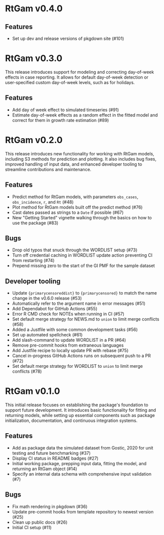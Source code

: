 # RtGam v0.4.0

## Features

* Set up dev and release versions of pkgdown site (#101)

# RtGam v0.3.0

This release introduces support for modeling and correcting day-of-week effects in case reporting. It allows for default day-of-week detection or user-specified custom day-of-week levels, such as for holidays.

## Features
* Add day of week effect to simulated timeseries (#91)
* Estimate day-of-week effects as a random effect in the fitted model and correct for them in growth rate estimation (#89)

# RtGam v0.2.0

This release introduces new functionality for working with RtGam models, including S3 methods for prediction and plotting. It also includes bug fixes, improved handling of input data, and enhanced developer tooling to streamline contributions and maintenance.

## Features
* Predict method for RtGam models, with parameters `obs_cases`, `obs_incidence`, `r`, and `Rt` (#48)
* Plot method for RtGam models built off the predict method (#76)
* Cast dates passed as strings to a `Date` if possible (#67)
* New "Getting Started" vignette walking through the basics on how to use the package (#83)

## Bugs

* Drop old typos that snuck through the WORDLIST setup (#73)
* Turn off credential caching in WORDLIST update action preventing CI from restarting (#74)
* Prepend missing zero to the start of the GI PMF for the sample dataset

## Developer tooling

* Update `{primarycensoreddist}` to `{primarycensored}` to match the name change in the v0.6.0 release (#53)
* Automatically refer to the argument name in error messages (#51)
* Add Dependabot for GitHub Actions (#55)
* Error R CMD check for NOTEs when running in CI (#57)
* Set default merge strategy for NEWS.md to `union` to limit merge conflicts (#58)
* Added a Justfile with some common development tasks (#56)
* Set up automated spellcheck (#61)
* Add slash-command to update WORDLIST in a PR (#64)
* Remove pre-commit hooks from extraneous languages
* Add Justfile recipe to locally update PR with rebase (#75)
* Cancel in-progress GitHub Actions runs on subsequent push to a PR (#72)
* Set default merge strategy for WORDLIST to `union` to limit merge conflicts (#78)

# RtGam v0.1.0

This initial release focuses on establishing the package's foundation to support future development. It introduces basic functionality for fitting and returning models, while setting up essential components such as package initialization, documentation, and continuous integration systems.

## Features

* Add as package data the simulated dataset from Gostic, 2020 for unit testing and future benchmarking (#37)
* Display CI status in README badges (#27)
* Initial working package, prepping input data, fitting the model, and returning an RtGam object (#14)
* Specify an internal data schema with comprehensive input validation (#7)

## Bugs

* Fix math rendering in pkgdown (#36)
* Update pre-commit hooks from template repository to newest version (#25)
* Clean up public docs (#26)
* Initial CI setup (#11)
